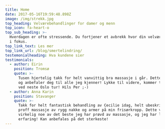 ```yaml
---
title: Home
date: 2017-05-16T19:59:48.898Z
image: /img/strekk.jpg
top_heading: Velværebehandlinger for damer og menn
top_icon: fa-heart-o
top_sub_heading: >-
  Hverdagen er ofte stressende. Du fortjener et avbrekk hvor din velvære settes
  i fokus.
top_link_text: Les mer
top_link_url: /blog/smertelindring/
testemonialheading: Hva kundene sier
testimonials:
  - author: Eirin
    position: Tromsø
    quote: >-
      Tusen hjertelig takk for helt vanvittig bra massasje i går. Dette kan du
      og anbefaler deg til alle jeg kjenner! Lykke til videre, kommer tilbake
      ved neste Oslo tur! Hils Per ;-)
  - author: Anna Karin
    position: Stavanger
    quote: >-
      Takk for helt fantastisk behandling av Cecilie idag, helt ubeskrivelig
      proff massasje av rygg nakke og armer på min frisørkropp. Dette var
      virkelig noe av det beste jeg har prøvd av massasje, og jeg har lang
      erfaring! Kan anbefales på det sterkeste!
---
```





